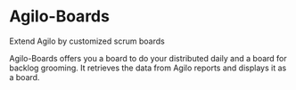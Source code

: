 Agilo-Boards
==========
Extend Agilo by customized scrum boards

Agilo-Boards offers you a board to do your distributed daily and a board for backlog grooming. It retrieves the data from Agilo reports and displays it as a board.
